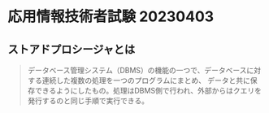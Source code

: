 # 応用情報技術者試験 20230403

## ストアドプロシージャとは  
> データベース管理システム（DBMS）の機能の一つで、データベースに対する連続した複数の処理を一つのプログラムにまとめ、
データと共に保存できるようにしたもの。処理はDBMS側で行われ、外部からはクエリを発行するのと同じ手順で実行できる。

